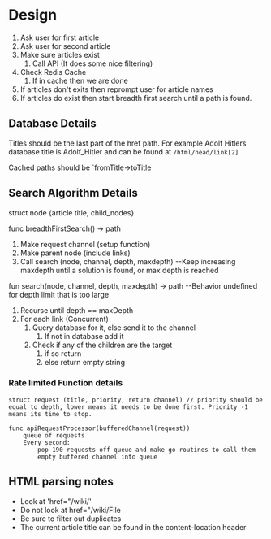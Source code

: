 # Design

1. Ask user for first article
2. Ask user for second article
3. Make sure articles exist
   1. Call API (It does some nice filtering)
4. Check Redis Cache
   1. If in cache then we are done
5. If articles don't exits then reprompt user for article names
6. If articles do exist then start breadth first search until a path is found.

## Database Details

Titles should be the last part of the href path. For example Adolf Hitlers database title is Adolf_Hitler and can be found at `/html/head/link[2]`

Cached paths should be `fromTitle->toTitle

## Search Algorithm Details

struct node {article title, child_nodes}

func breadthFirstSearch() -> path

1. Make request channel (setup function)
2. Make parent node (include links)
3. Call search (node, channel, depth, maxdepth) --Keep increasing maxdepth until a solution is found, or max depth is reached

fun search(node, channel, depth, maxdepth) -> path --Behavior undefined for depth limit that is too large

1. Recurse until depth == maxDepth
2. For each link (Concurrent)
   1. Query database for it, else send it to the channel
      1. If not in database add it
   2. Check if any of the children are the target
      1. if so return
      2. else return empty string

### Rate limited Function details

```
struct request (title, priority, return channel) // priority should be equal to depth, lower means it needs to be done first. Priority -1 means its time to stop.

func apiRequestProcessor(bufferedChannel(request))
    queue of requests
    Every second:
        pop 190 requests off queue and make go routines to call them
        empty buffered channel into queue
```

## HTML parsing notes

* Look at 'href="/wiki/'
* Do not look at href="/wiki/File
* Be sure to filter out duplicates
* The current article title can be found in the content-location header
